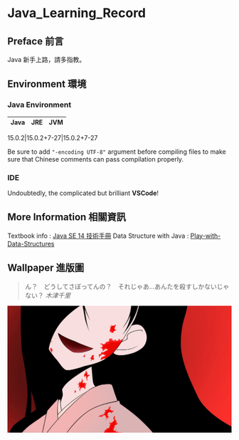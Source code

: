 # Java_Learning_Record

## Preface  前言
Java 新手上路，請多指教。

## Environment  環境

### Java Environment
Java|JRE|JVM
-|:-:|-

15.0.2|15.0.2+7-27|15.0.2+7-27

Be sure to add `"-encoding UTF-8"` argument before compiling files to make sure that Chinese comments can pass compilation properly.

### IDE
Undoubtedly, the complicated but brilliant **VSCode**!

## More Information 相關資訊
Textbook info : [Java SE 14 技術手冊](http://books.gotop.com.tw/v_ACL059300)
Data Structure with Java : [Play-with-Data-Structures](https://github.com/liuyubobobo/Play-with-Data-Structures)

## Wallpaper  進版圖
> ん？　どうしてさぼってんの？　それじゃあ...あんたを殺すしかないじゃない？ *木津千里*

![image](wallpaper416.jpg)
